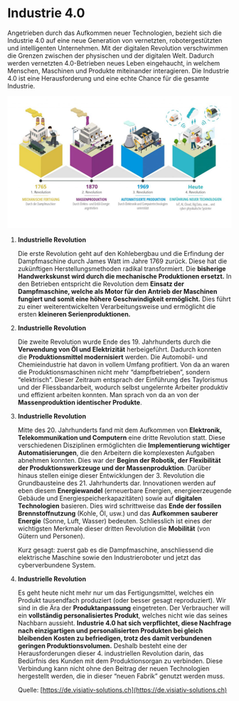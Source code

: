 # Industrie 4.0

Angetrieben durch das Aufkommen neuer Technologien, bezieht sich die Industrie 4.0 auf eine neue Generation von vernetzten, robotergestützten und intelligenten Unternehmen. Mit der digitalen Revolution verschwimmen die Grenzen zwischen der physischen und der digitalen Welt. Dadurch werden vernetzten 4.0-Betrieben neues Leben eingehaucht, in welchem Menschen, Maschinen und Produkte miteinander interagieren. Die Industrie 4.0 ist eine Herausforderung und eine echte Chance für die gesamte Industrie.

![Die Industrielle Revolution](<../../.gitbook/assets/Schema Industrielle Revolution.jpg>)

1.  **Industrielle Revolution**

    Die erste Revolution geht auf den Kohlebergbau und die Erfindung der Dampfmaschine durch James Watt im Jahre 1769 zurück. Diese hat die zukünftigen Herstellungsmethoden radikal transformiert. Die **bisherige Handwerkskunst wird durch die mechanische Produktionen ersetzt.** In den Betrieben entspricht die Revolution dem **Einsatz der Dampfmaschine, welche als Motor für den Antrieb der Maschinen fungiert und somit eine höhere Geschwindigkeit ermöglicht.** Dies führt zu einer weiterentwickelten Verarbeitungsweise und ermöglicht die ersten **kleineren Serienproduktionen.**&#x20;
2.  **Industrielle Revolution**

    Die zweite Revolution wurde Ende des 19. Jahrhunderts durch die **Verwendung von Öl und Elektrizität** herbeigeführt. Dadurch konnten die **Produktionsmittel modernisiert** werden. Die Automobil- und Chemieindustrie hat davon in vollem Umfang profitiert. Von da an waren die Produktionsmaschinen nicht mehr “dampfbetrieben”, sondern “elektrisch”. Dieser Zeitraum entsprach der Einführung des Taylorismus und der Fliessbandarbeit, wodurch selbst ungelernte Arbeiter produktiv  und effizient arbeiten konnten. Man sprach von da an von der **Massenproduktion identischer Produkte**.
3.  **Industrielle Revolution**

    Mitte des 20. Jahrhunderts fand mit dem Aufkommen von **Elektronik, Telekommunikation und Computern** eine dritte Revolution statt. Diese verschiedenen Disziplinen ermöglichten die **Implementierung wichtiger Automatisierungen**, die den Arbeitern die komplexesten Aufgaben abnehmen konnten. Dies war der **Beginn der Robotik, der Flexibilität der Produktionswerkzeuge und der Massenproduktion**. Darüber hinaus stellen einige dieser Entwicklungen der 3. Revolution die Grundbausteine des 21. Jahrhunderts dar. Innovationen werden auf eben diesem **Energiewandel** (erneuerbare Energien, energieerzeugende Gebäude und Energiespeicherkapazitäten) sowie auf **digitalen Technologien** basieren. Dies wird schrittweise das **Ende der fossilen Brennstoffnutzung** (Kohle, Öl, usw.) und das **Aufkommen sauberer Energie** (Sonne, Luft, Wasser) bedeuten. Schliesslich ist eines der wichtigsten Merkmale dieser dritten Revolution die **Mobilität** (von Gütern und Personen).

    Kurz gesagt: zuerst gab es die Dampfmaschine, anschliessend die elektrische Maschine sowie den Industrieroboter und jetzt das cyberverbundene System.
4.  **Industrielle Revolution**

    Es geht heute nicht mehr nur um das Fertigungsmittel, welches ein Produkt tausendfach produziert (oder besser gesagt reproduziert). Wir sind in die Ära der **Produktanpassung** eingetreten. Der Verbraucher will ein **vollständig personalisiertes Produkt**, welches nicht wie das seines Nachbarn aussieht. **Industrie 4.0 hat sich verpflichtet, diese Nachfrage nach einzigartigen und personalisierten Produkten bei gleich bleibenden Kosten zu befriedigen, trotz des damit verbundenen geringen Produktionsvolumen.** Deshalb besteht eine der Herausforderungen dieser 4. industriellen Revolution darin, das Bedürfnis des Kunden mit dem Produktionsorgan zu verbinden. Diese Verbindung kann nicht ohne den Beitrag der neuen Technologien hergestellt werden, die in dieser “neuen Fabrik” genutzt werden muss.

    Quelle: [https://de.visiativ-solutions.ch](https://de.visiativ-solutions.ch)

